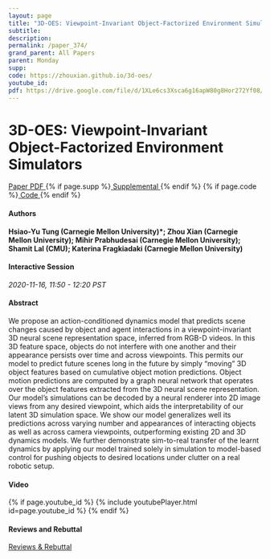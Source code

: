 ```yaml
---
layout: page
title: "3D-OES: Viewpoint-Invariant Object-Factorized Environment Simulators"
subtitle: 
description:
permalink: /paper_374/
grand_parent: All Papers
parent: Monday
supp: 
code: https://zhouxian.github.io/3d-oes/
youtube_id: 
pdf: https://drive.google.com/file/d/1XLe6cs3Xsca6g16apW80g8Hor272Yf08/view
---
```


# 3D-OES: Viewpoint-Invariant Object-Factorized Environment Simulators

<a href="https://drive.google.com/file/d/1XLe6cs3Xsca6g16apW80g8Hor272Yf08/view" target="_blank" rel="noopener noreferrer" class="btn btn-blue"><i class="fa fa-file-text-o" aria-hidden="true"></i> Paper PDF </a> {% if page.supp %}<a href="" target="_blank" rel="noopener noreferrer" class="btn btn-green"><i class="fa fa-file-text-o" aria-hidden="true"></i> Supplemental </a>{% endif %} {% if page.code %}<a href="https://zhouxian.github.io/3d-oes/" target="_blank" rel="noopener noreferrer" class="btn"><i class="fa fa-github" aria-hidden="true"></i> Code </a>{% endif %} 

#### Authors
**Hsiao-Yu Tung (Carnegie Mellon University)*; Zhou Xian (Carnegie Mellon University); Mihir Prabhudesai (Carnegie Mellon University); Shamit Lal (CMU); Katerina Fragkiadaki (Carnegie Mellon University)**

#### Interactive Session
*2020-11-16, 11:50 - 12:20 PST* 

#### Abstract
We propose an action-conditioned dynamics model that predicts scene changes caused by object and agent interactions in a viewpoint-invariant 3D neural scene representation space, inferred from RGB-D videos. In this 3D feature space, objects do not interfere with one another and their appearance persists over time and across viewpoints. This permits our model to predict future scenes long in the future by simply “moving” 3D object features based on cumulative object motion predictions.  Object motion predictions are computed by a graph neural network that operates over the object features extracted from the 3D neural scene representation. Our model’s simulations can be decoded by a neural renderer into 2D image views from any desired viewpoint, which aids the interpretability of our latent 3D simulation space.  We show our model generalizes well its predictions across varying number and appearances of interacting objects as well as across camera viewpoints, outperforming existing 2D and 3D dynamics models. We further demonstrate sim-to-real transfer of the learnt dynamics by applying our model trained solely in simulation to model-based control for pushing objects to desired locations under clutter on a real robotic setup.

#### Video
{% if page.youtube_id %}
{% include youtubePlayer.html id=page.youtube_id %}
{% endif %}

#### Reviews and Rebuttal
<a href="https://drive.google.com/file/d/1tfobI2V32MRgnfkkUC7_WdlcCY1_cWfH/view" target="_blank" rel="noopener noreferrer" class="btn btn-purple"><i class="fa fa-pencil-square-o" aria-hidden="true"></i> Reviews & Rebuttal </a>

